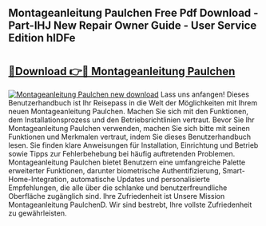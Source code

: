 ## Montageanleitung Paulchen Free Pdf Download - Part-IHJ New Repair Owner Guide - User Service Edition hIDFe

# <h2><a href="http://df7ee64.blite.top/?on=Montageanleitung+Paulchen">🔗Download 👉🔴 Montageanleitung Paulchen</a></h2>

[![Montageanleitung Paulchen new download](https://i.imgur.com/lujVjoI.png)](http://df7ee64.blite.top/?on=Montageanleitung+Paulchen)
Lass uns anfangen! Dieses Benutzerhandbuch ist Ihr Reisepass in die Welt der Möglichkeiten mit Ihrem neuen Montageanleitung Paulchen. Machen Sie sich mit den Funktionen, dem Installationsprozess und den Betriebsrichtlinien vertraut. Bevor Sie Ihr Montageanleitung Paulchen verwenden, machen Sie sich bitte mit seinen Funktionen und Merkmalen vertraut, indem Sie dieses Benutzerhandbuch lesen. Sie finden klare Anweisungen für Installation, Einrichtung und Betrieb sowie Tipps zur Fehlerbehebung bei häufig auftretenden Problemen. Montageanleitung Paulchen bietet Benutzern eine umfangreiche Palette erweiterter Funktionen, darunter biometrische Authentifizierung, Smart-Home-Integration, automatische Updates und personalisierte Empfehlungen, die alle über die schlanke und benutzerfreundliche Oberfläche zugänglich sind. Ihre Zufriedenheit ist Unsere Mission Montageanleitung PaulchenD. Wir sind bestrebt, Ihre vollste Zufriedenheit zu gewährleisten.

